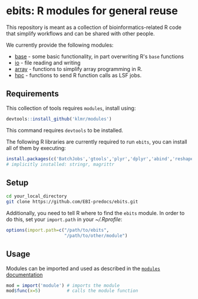 ebits: R modules for general reuse
==================================

This repository is meant as a collection of bioinformatics-related R
code that simplify workflows and can be shared with other people.

We currently provide the following modules:

 * [base](base) - some basic functionality, in part overwriting R's `base` functions
 * [io](io) - file reading and writing
 * [array](array) - functions to simplify array programming in R.
 * [hpc](hpc) - functions to send R function calls as LSF jobs.

Requirements
------------

This collection of tools requires `modules`, install using:

```r
devtools::install_github('klmr/modules')
```

This command requires `devtools` to be installed.

The following R libraries are currently required to run `ebits`,
you can install all of them by executing:

```r
install.packages(c('BatchJobs','gtools','plyr','dplyr','abind','reshape2','xlsx'))
# implicitly installed: stringr, magrittr
```

Setup
-----

```bash
cd your_local_directory
git clone https://github.com/EBI-predocs/ebits.git
```

Additionally, you need to tell R where to find the `ebits` module.
In order to do this, set your `import.path` in your *~/.Rprofile*:

```r
options(import.path=c("/path/to/ebits",
                      "/path/to/other/module")
```

Usage
-----

Modules can be imported and used as described in the
[`modules` documentation](https://github.com/klmr/modules)

```r
mod = import('module') # imports the module
mod$func(x=5)          # calls the module function
```
